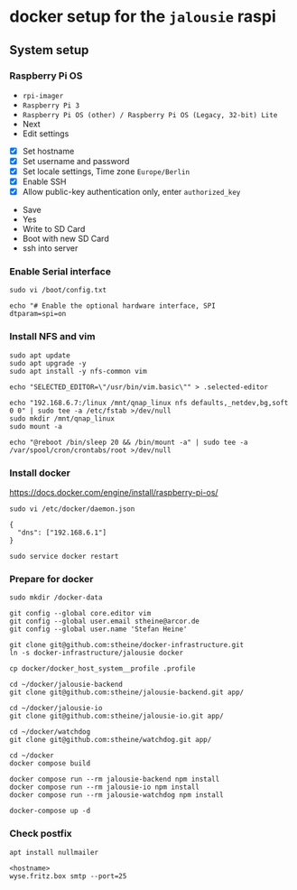 # docker setup for the `jalousie` raspi

## System setup

### Raspberry Pi OS

- `rpi-imager`
- `Raspberry Pi 3`
- `Raspberry Pi OS (other) / Raspberry Pi OS (Legacy, 32-bit) Lite`
- Next
- Edit settings
- [x] Set hostname
- [x] Set username and password
- [x] Set locale settings, Time zone `Europe/Berlin`
- [x] Enable SSH
- [x] Allow public-key authentication only, enter `authorized_key`
- Save
- Yes
- Write to SD Card
- Boot with new SD Card
- ssh into server

### Enable Serial interface

```
sudo vi /boot/config.txt
```

```
echo "# Enable the optional hardware interface, SPI
dtparam=spi=on
```

### Install NFS and vim

```
sudo apt update
sudo apt upgrade -y
sudo apt install -y nfs-common vim

echo "SELECTED_EDITOR=\"/usr/bin/vim.basic\"" > .selected-editor

echo "192.168.6.7:/linux /mnt/qnap_linux nfs defaults,_netdev,bg,soft 0 0" | sudo tee -a /etc/fstab >/dev/null
sudo mkdir /mnt/qnap_linux
sudo mount -a

echo "@reboot /bin/sleep 20 && /bin/mount -a" | sudo tee -a /var/spool/cron/crontabs/root >/dev/null
```

### Install docker

https://docs.docker.com/engine/install/raspberry-pi-os/

```
sudo vi /etc/docker/daemon.json

{
  "dns": ["192.168.6.1"]
}

sudo service docker restart
```

### Prepare for docker

```
sudo mkdir /docker-data

git config --global core.editor vim
git config --global user.email stheine@arcor.de
git config --global user.name 'Stefan Heine'

git clone git@github.com:stheine/docker-infrastructure.git
ln -s docker-infrastructure/jalousie docker

cp docker/docker_host_system__profile .profile

cd ~/docker/jalousie-backend
git clone git@github.com:stheine/jalousie-backend.git app/

cd ~/docker/jalousie-io
git clone git@github.com:stheine/jalousie-io.git app/

cd ~/docker/watchdog
git clone git@github.com:stheine/watchdog.git app/

cd ~/docker
docker compose build

docker compose run --rm jalousie-backend npm install
docker compose run --rm jalousie-io npm install
docker compose run --rm jalousie-watchdog npm install

docker-compose up -d
```

### Check postfix

```
apt install nullmailer

<hostname>
wyse.fritz.box smtp --port=25
```
